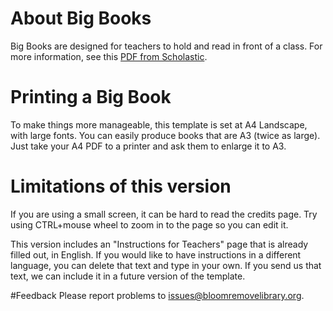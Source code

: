 # About Big Books
Big Books are designed for teachers to hold and read in front of a class. For more information, see this [PDF from Scholastic](http://www.scholastic.ca/bigbooks/AGuidetoUsingBigBooksintheClassroom.pdf).
# Printing a Big Book
To make things more manageable, this template is set at A4 Landscape, with large fonts.
You can easily produce books that are A3 (twice as large).
Just take your A4 PDF to a printer and ask them to enlarge it to A3.
# Limitations of this version
If you are using a small screen, it can be hard to read the credits page. Try using CTRL+mouse wheel to zoom in to the page so you can edit it.

This version includes an "Instructions for Teachers" page that is already filled out, in English.
If you would like to have instructions in a different language, you can delete that text and type in your own.
If you send us that text, we can include it in a future version of the template.

#Feedback
Please report problems to [issues@bloomremovelibrary.org](mailto:issues@bloomremovelibrary.org?subject=Big&nbsp;Book&nbsp;Problem).